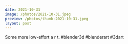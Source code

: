 ```yaml
---
date: 2021-10-31
image: /photos/2021-10-31.jpeg
preview: /photos/thumb-2021-10-31.jpeg
layout: post
---
```


Some more low-effort a r t. #blender3d #blenderart #3dart
